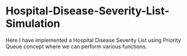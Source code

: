 # Hospital-Disease-Severity-List-Simulation
Here I have implemented a Hospital Disease Severity List using Priority Queue concept where we can perform various functions.
